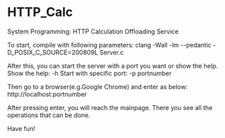 # HTTP_Calc
System Programming: HTTP Calculation Offloading Service

To start, compile with following parameters:
clang -Wall -lm --pedantic -D_POSIX_C_SOURCE=200809L Server.c

After this, you can start the server with a port you want or show the help.
Show the help: -h
Start with specific port: -p portnumber

Then go to a browser(e.g.Google Chrome) and enter as below:
http://localhost:portnumber

After pressing enter, you will reach the mainpage.
There you see all the operations that can be done.

Have fun!
